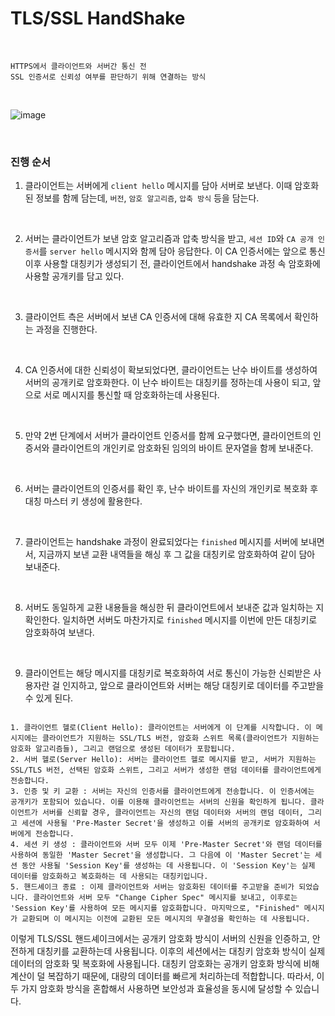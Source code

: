 # TLS/SSL HandShake

<br>

```
HTTPS에서 클라이언트와 서버간 통신 전
SSL 인증서로 신뢰성 여부를 판단하기 위해 연결하는 방식
```

<br>

![image](https://user-images.githubusercontent.com/34904741/139517776-f2cac636-5ce5-4815-981d-33905283bf13.png)

<br>

### 진행 순서

1. 클라이언트는 서버에게 `client hello` 메시지를 담아 서버로 보낸다.
   이때 암호화된 정보를 함께 담는데, `버전`, `암호 알고리즘`, `압축 방식` 등을 담는다.

   <br>

2. 서버는 클라이언트가 보낸 암호 알고리즘과 압축 방식을 받고, `세션 ID`와 `CA 공개 인증서`를 `server hello` 메시지와 함께 담아 응답한다. 이 CA 인증서에는 앞으로 통신 이후 사용할 대칭키가 생성되기 전, 클라이언트에서 handshake 과정 속 암호화에 사용할 공개키를 담고 있다.

   <br>

3. 클라이언트 측은 서버에서 보낸 CA 인증서에 대해 유효한 지 CA 목록에서 확인하는 과정을 진행한다.

   <br>

4. CA 인증서에 대한 신뢰성이 확보되었다면, 클라이언트는 난수 바이트를 생성하여 서버의 공개키로 암호화한다. 이 난수 바이트는 대칭키를 정하는데 사용이 되고, 앞으로 서로 메시지를 통신할 때 암호화하는데 사용된다.

   <br>

5. 만약 2번 단계에서 서버가 클라이언트 인증서를 함께 요구했다면, 클라이언트의 인증서와 클라이언트의 개인키로 암호화된 임의의 바이트 문자열을 함께 보내준다.

   <br>

6. 서버는 클라이언트의 인증서를 확인 후, 난수 바이트를 자신의 개인키로 복호화 후 대칭 마스터 키 생성에 활용한다.

   <br>

7. 클라이언트는 handshake 과정이 완료되었다는 `finished` 메시지를 서버에 보내면서, 지금까지 보낸 교환 내역들을 해싱 후 그 값을 대칭키로 암호화하여 같이 담아 보내준다.

   <br>

8. 서버도 동일하게 교환 내용들을 해싱한 뒤 클라이언트에서 보내준 값과 일치하는 지 확인한다. 일치하면 서버도 마찬가지로  `finished` 메시지를 이번에 만든 대칭키로 암호화하여 보낸다.

   <br>

9. 클라이언트는 해당 메시지를 대칭키로 복호화하여 서로 통신이 가능한 신뢰받은 사용자란 걸 인지하고, 앞으로 클라이언트와 서버는 해당 대칭키로 데이터를 주고받을 수 있게 된다.

```

1. 클라이언트 헬로(Client Hello): 클라이언트는 서버에게 이 단계를 시작합니다. 이 메시지에는 클라이언트가 지원하는 SSL/TLS 버전, 암호화 스위트 목록(클라이언트가 지원하는 암호화 알고리즘들), 그리고 랜덤으로 생성된 데이터가 포함됩니다.
2. 서버 헬로(Server Hello): 서버는 클라이언트 헬로 메시지를 받고, 서버가 지원하는 SSL/TLS 버전, 선택된 암호화 스위트, 그리고 서버가 생성한 랜덤 데이터를 클라이언트에게 전송합니다.
3. 인증 및 키 교환 : 서버는 자신의 인증서를 클라이언트에게 전송합니다. 이 인증서에는 공개키가 포함되어 있습니다. 이를 이용해 클라이언트는 서버의 신원을 확인하게 됩니다. 클라이언트가 서버를 신뢰할 경우, 클라이언트는 자신의 랜덤 데이터와 서버의 랜덤 데이터, 그리고 세션에 사용될 'Pre-Master Secret'을 생성하고 이를 서버의 공개키로 암호화하여 서버에게 전송합니다.
4. 세션 키 생성 : 클라이언트와 서버 모두 이제 'Pre-Master Secret'와 랜덤 데이터를 사용하여 동일한 'Master Secret'을 생성합니다. 그 다음에 이 'Master Secret'는 세션 동안 사용될 'Session Key'를 생성하는 데 사용됩니다. 이 'Session Key'는 실제 데이터를 암호화하고 복호화하는 데 사용되는 대칭키입니다.
5. 핸드셰이크 종료 : 이제 클라이언트와 서버는 암호화된 데이터를 주고받을 준비가 되었습니다. 클라이언트와 서버 모두 "Change Cipher Spec" 메시지를 보내고, 이후로는 'Session Key'를 사용하여 모든 메시지를 암호화합니다. 마지막으로, "Finished" 메시지가 교환되며 이 메시지는 이전에 교환된 모든 메시지의 무결성을 확인하는 데 사용됩니다.
```
이렇게 TLS/SSL 핸드셰이크에서는 공개키 암호화 방식이 서버의 신원을 인증하고, 안전하게 대칭키를 교환하는데 사용됩니다. 이후의 세션에서는 대칭키 암호화 방식이 실제 데이터의 암호화 및 복호화에 사용됩니다. 대칭키 암호화는 공개키 암호화 방식에 비해 계산이 덜 복잡하기 때문에, 대량의 데이터를 빠르게 처리하는데 적합합니다. 따라서, 이 두 가지 암호화 방식을 혼합해서 사용하면 보안성과 효율성을 동시에 달성할 수 있습니다.
